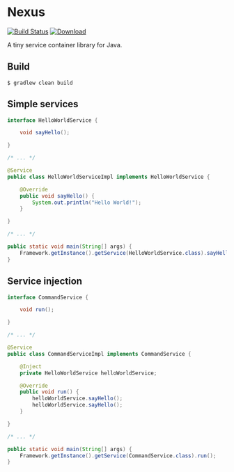 # Nexus
[![Build Status](https://travis-ci.org/inkycode/nexus.svg?branch=master)](https://travis-ci.org/inkycode/nexus) [![Download](https://api.bintray.com/packages/inkycoder/maven/com.inkycode.nexus/images/download.svg)](https://bintray.com/inkycoder/maven/com.inkycode.nexus/_latestVersion)

A tiny service container library for Java.

## Build
```
$ gradlew clean build
```

## Simple services
```java
interface HelloWorldService {

    void sayHello();

}

/* ... */

@Service
public class HelloWorldServiceImpl implements HelloWorldService {

    @Override
    public void sayHello() {
        System.out.println("Hello World!");
    }

}

/* ... */

public static void main(String[] args) {
    Framework.getInstance().getService(HelloWorldService.class).sayHello();
}

```

## Service injection
```java
interface CommandService {

    void run();

}

/* ... */

@Service
public class CommandServiceImpl implements CommandService {

    @Inject
    private HelloWorldService helloWorldService;

    @Override
    public void run() {
        helloWorldService.sayHello();
        helloWorldService.sayHello();
    }

}

/* ... */

public static void main(String[] args) {
    Framework.getInstance().getService(CommandService.class).run();
}


```
